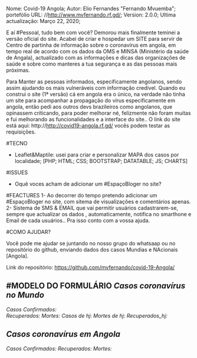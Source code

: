Nome: Covid-19 Angola;
Autor: Elio Fernandes "Fernando Mvuemba";
portefólio URL: //http://www.mvfernando.rf.gd/;
Version: 2.0.0;
Ultima actualização: Março 22, 2020;

E aí #Pessoal, tudo bem com você? Demorou mais finalmente teminei a versão oficial do site. 
Acabei de criar e hospedar um SITE para servir de Centro de partinha de informação sobre o coronavírus em angola, em tempo real de acordo com os dados da OMS e MINSA (Ministério da saúde de Angala), actualizado com as informações e dicas das organizações de saúde e sobre como manteres a tua segurança e as das pessoas mais próximas.

Para Manter as pessoas informados, especificamente angolanos, sendo assim ajudando os mais vulneráveis com informação credível.
Quando eu construi o site (1ª versão) cá em angola era o único, na verdade não tinha um site para acompanhar a propagação do vírus especificamente em angola, então pedi aos outros devs brazileiros como angolanos, que opinassem críticando, para poder melhorar né, felizmente não foram muitas e fui melhorando as funcionalidades e a interface do site..
O link do site está aqui: http://http://covid19-angola.rf.gd/ vocês podem testar as requisições. 

#TECNO
- Leaflet&Maptile: usei para criar e personalizar MAPA dos casos por localidade;
[PHP; HTML; CSS; BOOTSTRAP; DATATABLE; JS; CHARTS]

#ISSUES
- Oquê voces acham de adicionar um #EspaçoBloger no site?

#FEACTURES
1- Ao decorrer do tempo pretendo adicionar um #EspaçoBloger no site, com sitema de visualizações e comentários apenas.
2- Sistema de SMS & EMAIL que vai permitir usuários cadastrarem-se, sempre que actualizar os dados , automaticamente, notifica no smarthone e Email de cada usuários.. Pra isso conto com a vossa ajuda.

#COMO AJUDAR?

Você pode me ajudar se juntando no nosso grupo do whatsaap ou no repositório do github, enviando dados dos casos Mundias e NAcionais [Angola].

Link do repositório: https://github.com/mvfernando/covid-19-Angola/

#MODELO DO FORMULÁRIO 
*Casos coronavírus no Mundo* 
--------------------------------------- 
*Casos Confirmados:*  
*Recuperados:* 
*Mortes:*
*Casos de hj*:
*Mortes de hj*:
*Recuperados_hj:* 

*Casos coronavírus em Angola* 
--------------------------------------- 
*Casos Confirmados:* 
*Recuperados:* 
*Mortes:*
 
